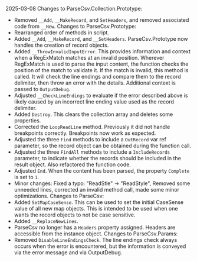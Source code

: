 2025-03-08
Changes to ParseCsv.Collection.Prototype:
- Removed `__Add`, `__MakeRecord`, and `SetHeaders`, and removed associated code from `__New`.
Changes to ParseCsv.Prototype:
- Rearranged order of methods in script.
- Added `__Add`, `__MakeRecord`, and `__SetHeaders`. ParseCsv.Prototype now handles the creation of record objects.
- Added `__ThrowInvalidInputError`. This provides information and context when a RegExMatch matches at an invalid position. Wherever RegExMatch is used to parse the input content, the function checks the position of the match to validate it. If the match is invalid, this method is called. It will check the line endings and compare them to the record delimiter, then throw an error with the details. Additional context is passed to `OutputDebug`.
- Adjusted `__CheckLineEndings` to evaluate if the error described above is likely caused by an incorrect line ending value used as the record delimiter.
- Added `Destroy`. This clears the collection array and deletes some properties.
- Corrected the `LoopReadLine` method. Previously it did not handle breakpoints correctly.  Breakpoints now work as expected.
- Adjusted the three `Find` methods to include a `OutRecord` var ref parameter, so the record object can be obtained during the function call.
- Adjusted the three `FindAll` methods to include a `IncludeRecords` parameter, to indicate whether the records should be included in the result object. Also refactored the function code.
- Adjusted `End`. When the content has been parsed, the property `Complete` is set to `1`.
- Minor changes: Fixed a typo: "ReadStle" -> "ReadStyle", Removed some unneeded lines, corrected an invalid method call, made some minor optimizations.
Changes to ParseCsv:
- Added `SetMapCaseSense`. This can be used to set the initial CaseSense value of all new map objects. This is intended to be used when one wants the record objects to not be case sensitive.
- Added `__ReplaceNewLines`.
- ParseCsv no longer has a `Headers` property assigned. Headers are accessible from the instance object.
Changes to ParseCsv.Params:
- Removed `DisableLineEndingsCheck`. The line endings check always occurs when the error is encountered, but the information is conveyed via the error message and via OutputDebug.
